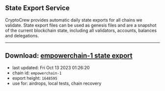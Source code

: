 ## State Export Service
CryptoCrew provides automatic daily state exports for all chains we validate. State export files can be used as genesis files and are a snapshot of the current blockchain state, including all validators, accounts, balances and delegations.

---
**Download: [empowerchain-1 state export](https://dl.ccvalidators.com/SERVICE/empowerchain/empowerchain-1_export_1648595.json)**
---

- last updated: Fri Oct 13 2023 01:26:20
- chain id: `empowerchain-1`
- export height: `1648595`
- use for: airdrops, local tests, chain recovery
